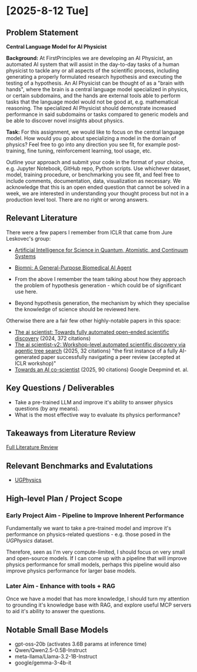 # [2025-8-12 Tue]

## Problem Statement

**Central Language Model for AI Physicist**

**Background:** At FirstPrinciples we are developing an AI Physicist, an automated AI system that will assist in the day-to-day tasks of a human physicist to tackle any or all aspects of the scientific process, including generating a properly formulated research hypothesis and executing the testing of a hypothesis. An AI Physicist can be thought of as a "brain with hands", where the brain is a central language model specialized in physics, or certain subdomains, and the hands are external tools able to perform tasks that the language model would not be good at, e.g. mathematical reasoning. The specialized AI Physicist should demonstrate increased performance in said subdomains or tasks compared to generic models and be able to discover novel insights about physics.

**Task:** For this assignment, we would like to focus on the central language model. How would you go about specializing a model in the domain of physics? Feel free to go into any direction you see fit, for example post-training, fine tuning, reinforcement learning, tool usage, etc.

Outline your approach and submit your code in the format of your choice, e.g. Jupyter Notebook, GitHub repo, Python scripts. Use whichever dataset, model, training procedure, or benchmarking you see fit, and feel free to include comments, documentation, data, visualization as necessary. We acknowledge that this is an open ended question that cannot be solved in a week, we are interested in understanding your thought process but not in a production level tool. There are no right or wrong answers.

## Relevant Literature

There were a few papers I remember from ICLR that came from Jure Leskovec's group:

-   [Artificial Intelligence for Science in Quantum, Atomistic, and Continuum Systems](https://arxiv.org/pdf/2307.08423)
-   [Biomni: A General-Purpose Biomedical AI Agent](https://www.biorxiv.org/content/10.1101/2025.05.30.656746v1.full.pdf)

-   From the above I remember the team talking about how they approach the problem of hypothesis generation - which could be of significant use here.
-   Beyond hypothesis generation, the mechanism by which they specialise the knowledge of science should be reviewed here.

Otherwise there are a fair few other highly-notable papers in this space:

-   [The ai scientist: Towards fully automated open-ended scientific discovery](https://arxiv.org/pdf/2408.06292?) (2024, 372 citations)
-   [The ai scientist-v2: Workshop-level automated scientific discovery via agentic tree search](https://arxiv.org/pdf/2504.08066?) (2025, 32 citations) "the first instance of a fully AI-generated paper successfully navigating a peer review (accepted at ICLR workshop)"
-   [Towards an AI co-scientist](https://arxiv.org/pdf/2502.18864) (2025, 90 citations) Google Deepmind et. al.

## Key Questions / Deliverables

-   Take a pre-trained LLM and improve it's ability to answer physics questions (by any means).
-   What is the most effective way to evaluate its physics performance?

## Takeaways from Literature Review

[Full Literature Review](../literature_review.md)

## Relevant Benchmarks and Evalutations

-   [UGPhysics](https://huggingface.co/datasets/UGPhysics/ugphysics)

## High-level Plan / Project Scope

### Early Project Aim - Pipeline to Improve Inherent Performance

Fundamentally we want to take a pre-trained model and improve it's performance on physics-related questions - e.g. those posed in the _UGPhysics_ dataset.

Therefore, seen as I'm very compute-limited, I should focus on very small and open-source models. If I can come up with a pipeline that will improve physics performance for small models, perhaps this pipeline would also improve physics performance for larger base models.

### Later Aim - Enhance with tools + RAG

Once we have a model that has more knowledge, I should turn my attention to grounding it's knowledge base with RAG, and explore useful MCP servers to aid it's ability to answer the questions.

## Notable Small Base Models

-   gpt-oss-20b (activates 3.6B params at inference time)
-   Qwen/Qwen2.5-0.5B-Instruct
-   meta-llama/Llama-3.2-1B-Instruct
-   google/gemma-3-4b-it
